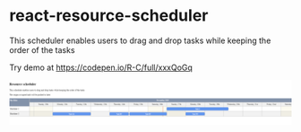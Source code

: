 # react-resource-scheduler
This scheduler enables users to drag and drop tasks while keeping the order of the tasks

Try demo at https://codepen.io/R-C/full/xxxQoGq

![alt text](https://raw.githubusercontent.com/weihsuanchou/react-resource-scheduler/master/resource_scheduler.png)
